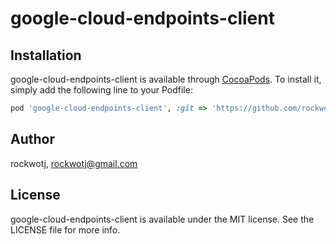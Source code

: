# google-cloud-endpoints-client

## Installation

google-cloud-endpoints-client is available through [CocoaPods](http://cocoapods.org). To install
it, simply add the following line to your Podfile:

```ruby
pod 'google-cloud-endpoints-client', :git => 'https://github.com/rockwotj/google-cloud-endpoints-client.git'
```

## Author

rockwotj, rockwotj@gmail.com

## License

google-cloud-endpoints-client is available under the MIT license. See the LICENSE file for more info.

